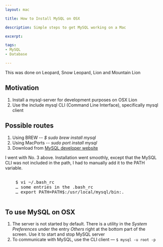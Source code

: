 ```yaml
---
layout: mac

title: How to Install MySQL on OSX

description: Simple steps to get MySQL working on a Mac

excerpt: 

tags:
- MySQL
- Database

---
```



This was done on Leopard, Snow Leopard, Lion and Mountain Lion

## Motivation

1. Install a mysql-server for development purposes on OSX Lion
2. Use the include mysql CLI (Command Line Interface), specifically mysql client

## Possible routes

1. Using BREW -- *$ sudo brew install mysql*
2. Using MacPorts -- *sudo port install mysql*
3. Download from  [MySQL developer website](http://dev.mysql.com/downloads/)

I went with No. 3 above. Installation went smoothly, except that the MySQL CLI was not included in the path, I had to manually add it to the PATH variable.

<pre class='codeblock'>

	$ vi ~/.bash_rc
	… some entries in the .bash_rc
	… export PATH=PATH$:/usr/local/mysql/bin:.

</pre>


## To use MySQL on OSX

1. The server is not started by default. There is a utility in the *System Preferences* under the entry *Others* right at the bottom part of the screen. Use it to start and stop MySQL server
2. To communicate with MySQL, use the CLI client &mdash; <code class="codeblock">$ mysql -u root -p</code>

